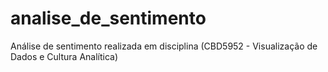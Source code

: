# analise_de_sentimento
Análise de sentimento realizada em disciplina (CBD5952 - Visualização de Dados e Cultura Analítica)
